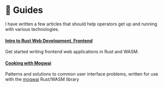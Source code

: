 # 📙 Guides
I have written a few articles that should help operators get up and running with
various technologies.

#### [Intro to Rust Web Development, Frontend](https://zyghost.com/guides/intro-to-rust-web/index.html)
Get started writing frontend web applications in Rust and WASM.

#### [Cooking with Mogwai](https://zyghost.com/guides/mogwai-cookbook/index.html)
Patterns and solutions to common user interface problems, written for
use with the [mogwai](https://github.com/schell/mogwai) Rust/WASM library
